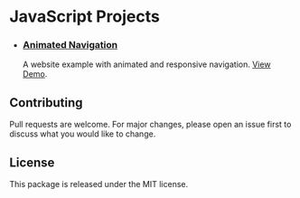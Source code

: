 # JavaScript Projects

* ### [Animated Navigation](/animated-navigation/)
  A website example with animated and responsive navigation. [View Demo](https://tinawebdev.github.io/javascript-projects/animated-navigation/).

## Contributing

Pull requests are welcome. For major changes, please open an issue first to discuss what you would like to change.

## License

This package is released under the MIT license.
